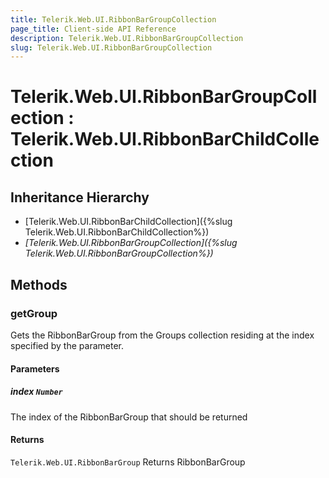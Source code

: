 ```yaml
---
title: Telerik.Web.UI.RibbonBarGroupCollection
page_title: Client-side API Reference
description: Telerik.Web.UI.RibbonBarGroupCollection
slug: Telerik.Web.UI.RibbonBarGroupCollection
---
```


# Telerik.Web.UI.RibbonBarGroupCollection : Telerik.Web.UI.RibbonBarChildCollection 

## Inheritance Hierarchy

* [Telerik.Web.UI.RibbonBarChildCollection]({%slug Telerik.Web.UI.RibbonBarChildCollection%})
* *[Telerik.Web.UI.RibbonBarGroupCollection]({%slug Telerik.Web.UI.RibbonBarGroupCollection%})*


## Methods

###  getGroup

Gets the RibbonBarGroup from the Groups collection residing at the index specified by the parameter.

#### Parameters

##### index `Number`

The index of the RibbonBarGroup that should be returned

#### Returns

`Telerik.Web.UI.RibbonBarGroup` Returns RibbonBarGroup



